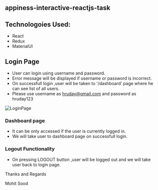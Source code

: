 ## appiness-interactive-reactjs-task

## Technologoies Used:
- React
- Redux
- MaterialUI 


## Login Page
- User can login using username and password.
- Error message will be displayed if username or password is incorrect.
- On successfull login ,user will be taken to '/dashboard' page where he can see list of all users.
- Please use username as hruday@gmail.com and password as hruday123

![LoginPage](https://user-images.githubusercontent.com/26309496/114310627-fbb63c80-9b08-11eb-849f-211dfae92c5d.png)

### Dashboard page 
- It can be only accessed if the user is currently logged in.
- We will take user to dashboard page on successfull login.

### Logout Functionality
 - On pressing LOGOUT button ,user will be logged out and we will take user back to login page.


Thanks and Regards

Mohit Sood
